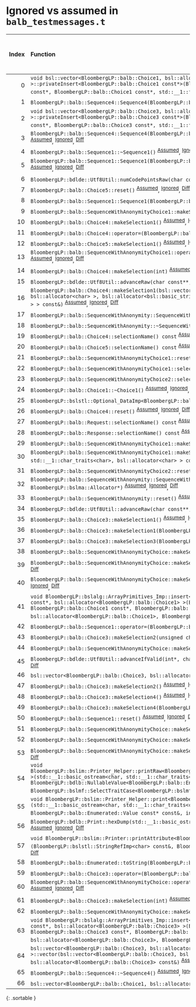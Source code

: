 # Ignored vs assumed in `balb_testmessages.t`

<script src="../sorttable.js"></script>

|   Index | Function                                                                                                                                                                                                                                                                                                                                                                                                                                                                                                    |   Difference in number of lines |   Function size difference in bytes | Number of lines in assumed build   | Number of bytes in assumed build   | Number of lines in ignored build   | Number of bytes in ignored build   |
|--------:|:------------------------------------------------------------------------------------------------------------------------------------------------------------------------------------------------------------------------------------------------------------------------------------------------------------------------------------------------------------------------------------------------------------------------------------------------------------------------------------------------------------|--------------------------------:|------------------------------------:|:-----------------------------------|:-----------------------------------|:-----------------------------------|:-----------------------------------|
|       0 | `void bsl::vector<BloombergLP::balb::Choice1, bsl::allocator<BloombergLP::balb::Choice1> >::privateInsert<BloombergLP::balb::Choice1 const*>(BloombergLP::balb::Choice1 const*, BloombergLP::balb::Choice1 const*, BloombergLP::balb::Choice1 const*, std::__1::forward_iterator_tag const&)` <sup>[Assumed](0.assume.s.txt)</sup>, <sup>[Ignored](0.none.s.txt)</sup>, <sup>[Diff](0.diff.html)</sup>                                                                                                      |                              24 |                                  96 | 496                                | 4,301,648                          | 400                                | 4,301,760                          |
|       1 | `BloombergLP::balb::Sequence4::Sequence4(BloombergLP::bslma::Allocator*)` <sup>[Assumed](1.assume.s.txt)</sup>, <sup>[Ignored](1.none.s.txt)</sup>, <sup>[Diff](1.diff.html)</sup>                                                                                                                                                                                                                                                                                                                          |                              22 |                                 112 | 1,872                              | 4,248,480                          | 1,760                              | 4,248,352                          |
|       2 | `void bsl::vector<BloombergLP::balb::Choice3, bsl::allocator<BloombergLP::balb::Choice3> >::privateInsert<BloombergLP::balb::Choice3 const*>(BloombergLP::balb::Choice3 const*, BloombergLP::balb::Choice3 const*, BloombergLP::balb::Choice3 const*, std::__1::forward_iterator_tag const&)` <sup>[Assumed](2.assume.s.txt)</sup>, <sup>[Ignored](2.none.s.txt)</sup>, <sup>[Diff](2.diff.html)</sup>                                                                                                      |                              13 |                                  80 | 752                                | 4,307,232                          | 672                                | 4,307,056                          |
|       3 | `BloombergLP::balb::Sequence4::Sequence4(BloombergLP::balb::Sequence4 const&, BloombergLP::bslma::Allocator*)` <sup>[Assumed](3.assume.s.txt)</sup>, <sup>[Ignored](3.none.s.txt)</sup>, <sup>[Diff](3.diff.html)</sup>                                                                                                                                                                                                                                                                                     |                              11 |                                  16 | 2,128                              | 4,250,352                          | 2,112                              | 4,250,112                          |
|       4 | `BloombergLP::balb::Sequence1::~Sequence1()` <sup>[Assumed](4.assume.s.txt)</sup>, <sup>[Ignored](4.none.s.txt)</sup>, <sup>[Diff](4.diff.html)</sup>                                                                                                                                                                                                                                                                                                                                                       |                              10 |                                  64 | 592                                | 4,258,192                          | 528                                | 4,258,048                          |
|       5 | `BloombergLP::balb::Sequence1::Sequence1(BloombergLP::balb::Sequence1 const&, BloombergLP::bslma::Allocator*)` <sup>[Assumed](5.assume.s.txt)</sup>, <sup>[Ignored](5.none.s.txt)</sup>, <sup>[Diff](5.diff.html)</sup>                                                                                                                                                                                                                                                                                     |                               9 |                                  64 | 928                                | 4,257,264                          | 864                                | 4,257,184                          |
|       6 | `BloombergLP::bdlde::Utf8Util::numCodePointsRaw(char const*, unsigned long)` <sup>[Assumed](6.assume.s.txt)</sup>, <sup>[Ignored](6.none.s.txt)</sup>, <sup>[Diff](6.diff.html)</sup>                                                                                                                                                                                                                                                                                                                       |                               9 |                                  32 | 96                                 | 4,318,256                          | 64                                 | 4,318,512                          |
|       7 | `BloombergLP::balb::Choice5::reset()` <sup>[Assumed](7.assume.s.txt)</sup>, <sup>[Ignored](7.none.s.txt)</sup>, <sup>[Diff](7.diff.html)</sup>                                                                                                                                                                                                                                                                                                                                                              |                               7 |                                  16 | 160                                | 4,218,896                          | 144                                | 4,218,848                          |
|       8 | `BloombergLP::balb::Sequence1::Sequence1(BloombergLP::bslma::Allocator*)` <sup>[Assumed](8.assume.s.txt)</sup>, <sup>[Ignored](8.none.s.txt)</sup>, <sup>[Diff](8.diff.html)</sup>                                                                                                                                                                                                                                                                                                                          |                               6 |                                  48 | 880                                | 4,256,384                          | 832                                | 4,256,352                          |
|       9 | `BloombergLP::balb::SequenceWithAnonymityChoice1::makeSelection(int)` <sup>[Assumed](9.assume.s.txt)</sup>, <sup>[Ignored](9.none.s.txt)</sup>, <sup>[Diff](9.diff.html)</sup>                                                                                                                                                                                                                                                                                                                              |                               5 |                                   0 | 288                                | 4,215,712                          | 288                                | 4,215,664                          |
|      10 | `BloombergLP::balb::Choice4::makeSelection1()` <sup>[Assumed](10.assume.s.txt)</sup>, <sup>[Ignored](10.none.s.txt)</sup>, <sup>[Diff](10.diff.html)</sup>                                                                                                                                                                                                                                                                                                                                                  |                               4 |                                  16 | 176                                | 4,213,728                          | 160                                | 4,213,696                          |
|      11 | `BloombergLP::balb::Choice4::operator=(BloombergLP::balb::Choice4 const&)` <sup>[Assumed](11.assume.s.txt)</sup>, <sup>[Ignored](11.none.s.txt)</sup>, <sup>[Diff](11.diff.html)</sup>                                                                                                                                                                                                                                                                                                                      |                               4 |                                  16 | 192                                | 4,212,624                          | 176                                | 4,212,624                          |
|      12 | `BloombergLP::balb::Choice5::makeSelection1()` <sup>[Assumed](12.assume.s.txt)</sup>, <sup>[Ignored](12.none.s.txt)</sup>, <sup>[Diff](12.diff.html)</sup>                                                                                                                                                                                                                                                                                                                                                  |                               4 |                                  16 | 208                                | 4,219,152                          | 192                                | 4,219,088                          |
|      13 | `BloombergLP::balb::SequenceWithAnonymityChoice1::operator=(BloombergLP::balb::SequenceWithAnonymityChoice1 const&)` <sup>[Assumed](13.assume.s.txt)</sup>, <sup>[Ignored](13.none.s.txt)</sup>, <sup>[Diff](13.diff.html)</sup>                                                                                                                                                                                                                                                                            |                               4 |                                  16 | 176                                | 4,215,104                          | 160                                | 4,215,072                          |
|      14 | `BloombergLP::balb::Choice4::makeSelection(int)` <sup>[Assumed](14.assume.s.txt)</sup>, <sup>[Ignored](14.none.s.txt)</sup>, <sup>[Diff](14.diff.html)</sup>                                                                                                                                                                                                                                                                                                                                                |                               4 |                                   0 | 368                                | 4,213,360                          | 368                                | 4,213,328                          |
|      15 | `BloombergLP::bdlde::Utf8Util::advanceRaw(char const**, char const*, unsigned long, long)` <sup>[Assumed](15.assume.s.txt)</sup>, <sup>[Ignored](15.none.s.txt)</sup>, <sup>[Diff](15.diff.html)</sup>                                                                                                                                                                                                                                                                                                      |                               4 |                                   0 | 112                                | 4,316,272                          | 112                                | 4,316,528                          |
|      16 | `BloombergLP::balb::Choice4::makeSelection1(bsl::vector<bsl::basic_string<char, std::__1::char_traits<char>, bsl::allocator<char> >, bsl::allocator<bsl::basic_string<char, std::__1::char_traits<char>, bsl::allocator<char> > > > const&)` <sup>[Assumed](16.assume.s.txt)</sup>, <sup>[Ignored](16.none.s.txt)</sup>, <sup>[Diff](16.diff.html)</sup>                                                                                                                                                    |                               3 |                                  16 | 224                                | 4,212,816                          | 208                                | 4,212,800                          |
|      17 | `BloombergLP::balb::SequenceWithAnonymity::SequenceWithAnonymity(BloombergLP::bslma::Allocator*)` <sup>[Assumed](17.assume.s.txt)</sup>, <sup>[Ignored](17.none.s.txt)</sup>, <sup>[Diff](17.diff.html)</sup>                                                                                                                                                                                                                                                                                               |                               3 |                                  16 | 384                                | 4,264,432                          | 368                                | 4,264,192                          |
|      18 | `BloombergLP::balb::SequenceWithAnonymity::~SequenceWithAnonymity()` <sup>[Assumed](18.assume.s.txt)</sup>, <sup>[Ignored](18.none.s.txt)</sup>, <sup>[Diff](18.diff.html)</sup>                                                                                                                                                                                                                                                                                                                            |                               3 |                                  16 | 192                                | 4,265,200                          | 176                                | 4,264,944                          |
|      19 | `BloombergLP::balb::Choice4::selectionName() const` <sup>[Assumed](19.assume.s.txt)</sup>, <sup>[Ignored](19.none.s.txt)</sup>, <sup>[Diff](19.diff.html)</sup>                                                                                                                                                                                                                                                                                                                                             |                               3 |                                   0 | 32                                 | 4,214,480                          | 32                                 | 4,214,432                          |
|      20 | `BloombergLP::balb::Choice5::selectionName() const` <sup>[Assumed](20.assume.s.txt)</sup>, <sup>[Ignored](20.none.s.txt)</sup>, <sup>[Diff](20.diff.html)</sup>                                                                                                                                                                                                                                                                                                                                             |                               3 |                                   0 | 32                                 | 4,219,920                          | 32                                 | 4,219,840                          |
|      21 | `BloombergLP::balb::SequenceWithAnonymityChoice1::reset()` <sup>[Assumed](21.assume.s.txt)</sup>, <sup>[Ignored](21.none.s.txt)</sup>, <sup>[Diff](21.diff.html)</sup>                                                                                                                                                                                                                                                                                                                                      |                               3 |                                   0 | 64                                 | 4,215,648                          | 64                                 | 4,215,600                          |
|      22 | `BloombergLP::balb::SequenceWithAnonymityChoice1::selectionName() const` <sup>[Assumed](22.assume.s.txt)</sup>, <sup>[Ignored](22.none.s.txt)</sup>, <sup>[Diff](22.diff.html)</sup>                                                                                                                                                                                                                                                                                                                        |                               3 |                                   0 | 32                                 | 4,216,608                          | 32                                 | 4,216,560                          |
|      23 | `BloombergLP::balb::SequenceWithAnonymityChoice2::selectionName() const` <sup>[Assumed](23.assume.s.txt)</sup>, <sup>[Ignored](23.none.s.txt)</sup>, <sup>[Diff](23.diff.html)</sup>                                                                                                                                                                                                                                                                                                                        |                               3 |                                   0 | 32                                 | 4,264,000                          | 32                                 | 4,263,760                          |
|      24 | `BloombergLP::balb::Choice1::~Choice1()` <sup>[Assumed](24.assume.s.txt)</sup>, <sup>[Ignored](24.none.s.txt)</sup>, <sup>[Diff](24.diff.html)</sup>                                                                                                                                                                                                                                                                                                                                                        |                               2 |                                  16 | 240                                | 4,281,840                          | 224                                | 4,281,968                          |
|      25 | `BloombergLP::bslstl::Optional_DataImp<BloombergLP::balb::Choice1>::reset()` <sup>[Assumed](25.assume.s.txt)</sup>, <sup>[Ignored](25.none.s.txt)</sup>, <sup>[Diff](25.diff.html)</sup>                                                                                                                                                                                                                                                                                                                    |                               2 |                                  16 | 256                                | 4,281,584                          | 240                                | 4,281,728                          |
|      26 | `BloombergLP::balb::Choice4::reset()` <sup>[Assumed](26.assume.s.txt)</sup>, <sup>[Ignored](26.none.s.txt)</sup>, <sup>[Diff](26.diff.html)</sup>                                                                                                                                                                                                                                                                                                                                                           |                               2 |                                   0 | 144                                | 4,213,216                          | 144                                | 4,213,184                          |
|      27 | `BloombergLP::balb::Request::selectionName() const` <sup>[Assumed](27.assume.s.txt)</sup>, <sup>[Ignored](27.none.s.txt)</sup>, <sup>[Diff](27.diff.html)</sup>                                                                                                                                                                                                                                                                                                                                             |                               2 |                                   0 | 48                                 | 4,274,896                          | 48                                 | 4,274,624                          |
|      28 | `BloombergLP::balb::Response::selectionName() const` <sup>[Assumed](28.assume.s.txt)</sup>, <sup>[Ignored](28.none.s.txt)</sup>, <sup>[Diff](28.diff.html)</sup>                                                                                                                                                                                                                                                                                                                                            |                               2 |                                   0 | 48                                 | 4,277,216                          | 48                                 | 4,276,944                          |
|      29 | `BloombergLP::balb::SequenceWithAnonymityChoice1::makeSelection6()` <sup>[Assumed](29.assume.s.txt)</sup>, <sup>[Ignored](29.none.s.txt)</sup>, <sup>[Diff](29.diff.html)</sup>                                                                                                                                                                                                                                                                                                                             |                               2 |                                   0 | 112                                | 4,216,080                          | 112                                | 4,216,032                          |
|      30 | `BloombergLP::balb::SequenceWithAnonymityChoice1::makeSelection6(bsl::basic_string<char, std::__1::char_traits<char>, bsl::allocator<char> > const&)` <sup>[Assumed](30.assume.s.txt)</sup>, <sup>[Ignored](30.none.s.txt)</sup>, <sup>[Diff](30.diff.html)</sup>                                                                                                                                                                                                                                           |                               2 |                                   0 | 272                                | 4,215,376                          | 272                                | 4,215,328                          |
|      31 | `BloombergLP::balb::SequenceWithAnonymityChoice2::reset()` <sup>[Assumed](31.assume.s.txt)</sup>, <sup>[Ignored](31.none.s.txt)</sup>, <sup>[Diff](31.diff.html)</sup>                                                                                                                                                                                                                                                                                                                                      |                               1 |                                  16 | 208                                | 4,263,040                          | 192                                | 4,262,816                          |
|      32 | `BloombergLP::balb::SequenceWithAnonymity::SequenceWithAnonymity(BloombergLP::balb::SequenceWithAnonymity const&, BloombergLP::bslma::Allocator*)` <sup>[Assumed](32.assume.s.txt)</sup>, <sup>[Ignored](32.none.s.txt)</sup>, <sup>[Diff](32.diff.html)</sup>                                                                                                                                                                                                                                              |                               1 |                                   0 | 384                                | 4,264,816                          | 384                                | 4,264,560                          |
|      33 | `BloombergLP::balb::SequenceWithAnonymity::reset()` <sup>[Assumed](33.assume.s.txt)</sup>, <sup>[Ignored](33.none.s.txt)</sup>, <sup>[Diff](33.diff.html)</sup>                                                                                                                                                                                                                                                                                                                                             |                               1 |                                   0 | 192                                | 4,265,584                          | 192                                | 4,265,312                          |
|      34 | `BloombergLP::bdlde::Utf8Util::advanceRaw(char const**, char const*, long)` <sup>[Assumed](34.assume.s.txt)</sup>, <sup>[Ignored](34.none.s.txt)</sup>, <sup>[Diff](34.diff.html)</sup>                                                                                                                                                                                                                                                                                                                     |                               1 |                                   0 | 112                                | 4,316,160                          | 112                                | 4,316,416                          |
|      35 | `BloombergLP::balb::Choice3::makeSelection1()` <sup>[Assumed](35.assume.s.txt)</sup>, <sup>[Ignored](35.none.s.txt)</sup>, <sup>[Diff](35.diff.html)</sup>                                                                                                                                                                                                                                                                                                                                                  |                              -1 |                                   0 | 112                                | 4,237,712                          | 112                                | 4,237,632                          |
|      36 | `BloombergLP::balb::Choice3::makeSelection1(BloombergLP::balb::Sequence6 const&)` <sup>[Assumed](36.assume.s.txt)</sup>, <sup>[Ignored](36.none.s.txt)</sup>, <sup>[Diff](36.diff.html)</sup>                                                                                                                                                                                                                                                                                                               |                              -1 |                                   0 | 128                                | 4,236,368                          | 128                                | 4,236,288                          |
|      37 | `BloombergLP::balb::Choice3::makeSelection3(BloombergLP::balb::CustomString const&)` <sup>[Assumed](37.assume.s.txt)</sup>, <sup>[Ignored](37.none.s.txt)</sup>, <sup>[Diff](37.diff.html)</sup>                                                                                                                                                                                                                                                                                                            |                              -1 |                                   0 | 288                                | 4,236,608                          | 288                                | 4,236,528                          |
|      38 | `BloombergLP::balb::SequenceWithAnonymityChoice::makeSelection1()` <sup>[Assumed](38.assume.s.txt)</sup>, <sup>[Ignored](38.none.s.txt)</sup>, <sup>[Diff](38.diff.html)</sup>                                                                                                                                                                                                                                                                                                                              |                              -1 |                                   0 | 112                                | 4,241,056                          | 112                                | 4,240,960                          |
|      39 | `BloombergLP::balb::SequenceWithAnonymityChoice::makeSelection1(BloombergLP::balb::Sequence6 const&)` <sup>[Assumed](39.assume.s.txt)</sup>, <sup>[Ignored](39.none.s.txt)</sup>, <sup>[Diff](39.diff.html)</sup>                                                                                                                                                                                                                                                                                           |                              -1 |                                   0 | 128                                | 4,239,712                          | 128                                | 4,239,616                          |
|      40 | `BloombergLP::balb::SequenceWithAnonymityChoice::makeSelection3(BloombergLP::balb::CustomString const&)` <sup>[Assumed](40.assume.s.txt)</sup>, <sup>[Ignored](40.none.s.txt)</sup>, <sup>[Diff](40.diff.html)</sup>                                                                                                                                                                                                                                                                                        |                              -1 |                                   0 | 288                                | 4,239,952                          | 288                                | 4,239,856                          |
|      41 | `void BloombergLP::bslalg::ArrayPrimitives_Imp::insert<BloombergLP::balb::Choice1, BloombergLP::balb::Choice1 const*, bsl::allocator<BloombergLP::balb::Choice1> >(BloombergLP::balb::Choice1*, BloombergLP::balb::Choice1*, BloombergLP::balb::Choice1 const*, BloombergLP::balb::Choice1 const*, unsigned long, bsl::allocator<BloombergLP::balb::Choice1>, BloombergLP::bslmf::MetaInt<1>*)` <sup>[Assumed](41.assume.s.txt)</sup>, <sup>[Ignored](41.none.s.txt)</sup>, <sup>[Diff](41.diff.html)</sup> |                              -1 |                                   0 | 576                                | 4,302,448                          | 576                                | 4,302,464                          |
|      42 | `BloombergLP::balb::Sequence1::operator=(BloombergLP::balb::Sequence1 const&)` <sup>[Assumed](42.assume.s.txt)</sup>, <sup>[Ignored](42.none.s.txt)</sup>, <sup>[Diff](42.diff.html)</sup>                                                                                                                                                                                                                                                                                                                  |                              -2 |                                  16 | 544                                | 4,258,784                          | 528                                | 4,258,576                          |
|      43 | `BloombergLP::balb::Choice3::makeSelection2(unsigned char)` <sup>[Assumed](43.assume.s.txt)</sup>, <sup>[Ignored](43.none.s.txt)</sup>, <sup>[Diff](43.diff.html)</sup>                                                                                                                                                                                                                                                                                                                                     |                              -2 |                                   0 | 112                                | 4,236,496                          | 112                                | 4,236,416                          |
|      44 | `BloombergLP::balb::SequenceWithAnonymityChoice::makeSelection2(unsigned char)` <sup>[Assumed](44.assume.s.txt)</sup>, <sup>[Ignored](44.none.s.txt)</sup>, <sup>[Diff](44.diff.html)</sup>                                                                                                                                                                                                                                                                                                                 |                              -2 |                                   0 | 112                                | 4,239,840                          | 112                                | 4,239,744                          |
|      45 | `BloombergLP::bdlde::Utf8Util::advanceIfValid(int*, char const**, char const*, unsigned long, long)` <sup>[Assumed](45.assume.s.txt)</sup>, <sup>[Ignored](45.none.s.txt)</sup>, <sup>[Diff](45.diff.html)</sup>                                                                                                                                                                                                                                                                                            |                              -2 |                                   0 | 528                                | 4,315,632                          | 528                                | 4,315,888                          |
|      46 | `bsl::vector<BloombergLP::balb::Choice3, bsl::allocator<BloombergLP::balb::Choice3> >::~vector()` <sup>[Assumed](46.assume.s.txt)</sup>, <sup>[Ignored](46.none.s.txt)</sup>, <sup>[Diff](46.diff.html)</sup>                                                                                                                                                                                                                                                                                               |                              -2 |                                   0 | 160                                | 4,280,992                          | 160                                | 4,280,944                          |
|      47 | `BloombergLP::balb::Choice3::makeSelection2()` <sup>[Assumed](47.assume.s.txt)</sup>, <sup>[Ignored](47.none.s.txt)</sup>, <sup>[Diff](47.diff.html)</sup>                                                                                                                                                                                                                                                                                                                                                  |                              -3 |                                   0 | 96                                 | 4,237,824                          | 96                                 | 4,237,744                          |
|      48 | `BloombergLP::balb::Choice3::makeSelection4()` <sup>[Assumed](48.assume.s.txt)</sup>, <sup>[Ignored](48.none.s.txt)</sup>, <sup>[Diff](48.diff.html)</sup>                                                                                                                                                                                                                                                                                                                                                  |                              -3 |                                   0 | 112                                | 4,238,064                          | 112                                | 4,237,968                          |
|      49 | `BloombergLP::balb::Choice3::makeSelection4(BloombergLP::balb::CustomInt const&)` <sup>[Assumed](49.assume.s.txt)</sup>, <sup>[Ignored](49.none.s.txt)</sup>, <sup>[Diff](49.diff.html)</sup>                                                                                                                                                                                                                                                                                                               |                              -3 |                                   0 | 128                                | 4,236,896                          | 128                                | 4,236,816                          |
|      50 | `BloombergLP::balb::Sequence1::reset()` <sup>[Assumed](50.assume.s.txt)</sup>, <sup>[Ignored](50.none.s.txt)</sup>, <sup>[Diff](50.diff.html)</sup>                                                                                                                                                                                                                                                                                                                                                         |                              -3 |                                   0 | 352                                | 4,259,328                          | 352                                | 4,259,104                          |
|      51 | `BloombergLP::balb::SequenceWithAnonymityChoice::makeSelection2()` <sup>[Assumed](51.assume.s.txt)</sup>, <sup>[Ignored](51.none.s.txt)</sup>, <sup>[Diff](51.diff.html)</sup>                                                                                                                                                                                                                                                                                                                              |                              -3 |                                   0 | 96                                 | 4,241,168                          | 96                                 | 4,241,072                          |
|      52 | `BloombergLP::balb::SequenceWithAnonymityChoice::makeSelection4()` <sup>[Assumed](52.assume.s.txt)</sup>, <sup>[Ignored](52.none.s.txt)</sup>, <sup>[Diff](52.diff.html)</sup>                                                                                                                                                                                                                                                                                                                              |                              -3 |                                   0 | 112                                | 4,241,408                          | 112                                | 4,241,296                          |
|      53 | `BloombergLP::balb::SequenceWithAnonymityChoice::makeSelection4(BloombergLP::balb::CustomInt const&)` <sup>[Assumed](53.assume.s.txt)</sup>, <sup>[Ignored](53.none.s.txt)</sup>, <sup>[Diff](53.diff.html)</sup>                                                                                                                                                                                                                                                                                           |                              -3 |                                   0 | 128                                | 4,240,240                          | 128                                | 4,240,144                          |
|      54 | `void BloombergLP::bslim::Printer_Helper::printRaw<BloombergLP::bdlb::NullableValue<BloombergLP::balb::Enumerated::Value> >(std::__1::basic_ostream<char, std::__1::char_traits<char> >&, BloombergLP::bdlb::NullableValue<BloombergLP::balb::Enumerated::Value> const&, int, int, BloombergLP::bslmf::SelectTraitCase<BloombergLP::bslmf::SelectTrait_False>)` <sup>[Assumed](54.assume.s.txt)</sup>, <sup>[Ignored](54.none.s.txt)</sup>, <sup>[Diff](54.diff.html)</sup>                                 |                              -3 |                                   0 | 192                                | 4,286,256                          | 192                                | 4,286,384                          |
|      55 | `void BloombergLP::bslim::Printer_Helper::print<BloombergLP::balb::Enumerated::Value const*>(std::__1::basic_ostream<char, std::__1::char_traits<char> >&, BloombergLP::balb::Enumerated::Value const* const&, BloombergLP::balb::Enumerated::Value const* const&, int, int)` <sup>[Assumed](55.assume.s.txt)</sup>, <sup>[Ignored](55.none.s.txt)</sup>, <sup>[Diff](55.diff.html)</sup>                                                                                                                   |                              -4 |                                 -16 | 240                                | 4,285,152                          | 256                                | 4,285,264                          |
|      56 | `BloombergLP::bdlb::Print::hexDump(std::__1::basic_ostream<char, std::__1::char_traits<char> >&, char const*, int)` <sup>[Assumed](56.assume.s.txt)</sup>, <sup>[Ignored](56.none.s.txt)</sup>, <sup>[Diff](56.diff.html)</sup>                                                                                                                                                                                                                                                                             |                              -4 |                                 -32 | 1,024                              | 4,311,024                          | 1,056                              | 4,311,104                          |
|      57 | `void BloombergLP::bslim::Printer::printAttribute<BloombergLP::balb::Enumerated::Value>(BloombergLP::bslstl::StringRefImp<char> const&, BloombergLP::balb::Enumerated::Value const&) const` <sup>[Assumed](57.assume.s.txt)</sup>, <sup>[Ignored](57.none.s.txt)</sup>, <sup>[Diff](57.diff.html)</sup>                                                                                                                                                                                                     |                              -5 |                                   0 | 144                                | 4,280,736                          | 144                                | 4,280,704                          |
|      58 | `BloombergLP::balb::Enumerated::toString(BloombergLP::balb::Enumerated::Value)` <sup>[Assumed](58.assume.s.txt)</sup>, <sup>[Ignored](58.none.s.txt)</sup>, <sup>[Diff](58.diff.html)</sup>                                                                                                                                                                                                                                                                                                                 |                              -5 |                                 -16 | 16                                 | 4,214,720                          | 32                                 | 4,214,672                          |
|      59 | `BloombergLP::balb::Choice3::operator=(BloombergLP::balb::Choice3 const&)` <sup>[Assumed](59.assume.s.txt)</sup>, <sup>[Ignored](59.none.s.txt)</sup>, <sup>[Diff](59.diff.html)</sup>                                                                                                                                                                                                                                                                                                                      |                              -7 |                                   0 | 496                                | 4,235,872                          | 496                                | 4,235,792                          |
|      60 | `BloombergLP::balb::SequenceWithAnonymityChoice::operator=(BloombergLP::balb::SequenceWithAnonymityChoice const&)` <sup>[Assumed](60.assume.s.txt)</sup>, <sup>[Ignored](60.none.s.txt)</sup>, <sup>[Diff](60.diff.html)</sup>                                                                                                                                                                                                                                                                              |                              -7 |                                   0 | 496                                | 4,239,216                          | 496                                | 4,239,120                          |
|      61 | `BloombergLP::balb::Choice3::makeSelection(int)` <sup>[Assumed](61.assume.s.txt)</sup>, <sup>[Ignored](61.none.s.txt)</sup>, <sup>[Diff](61.diff.html)</sup>                                                                                                                                                                                                                                                                                                                                                |                              -9 |                                 -16 | 592                                | 4,237,120                          | 608                                | 4,237,024                          |
|      62 | `BloombergLP::balb::SequenceWithAnonymityChoice::makeSelection(int)` <sup>[Assumed](62.assume.s.txt)</sup>, <sup>[Ignored](62.none.s.txt)</sup>, <sup>[Diff](62.diff.html)</sup>                                                                                                                                                                                                                                                                                                                            |                              -9 |                                 -16 | 592                                | 4,240,464                          | 608                                | 4,240,352                          |
|      63 | `void BloombergLP::bslalg::ArrayPrimitives_Imp::insert<BloombergLP::balb::Choice3, BloombergLP::balb::Choice3 const*, bsl::allocator<BloombergLP::balb::Choice3> >(BloombergLP::balb::Choice3*, BloombergLP::balb::Choice3*, BloombergLP::balb::Choice3 const*, BloombergLP::balb::Choice3 const*, unsigned long, bsl::allocator<BloombergLP::balb::Choice3>, BloombergLP::bslmf::MetaInt<1>*)` <sup>[Assumed](63.assume.s.txt)</sup>, <sup>[Ignored](63.none.s.txt)</sup>, <sup>[Diff](63.diff.html)</sup> |                             -12 |                                 -16 | 688                                | 4,307,984                          | 704                                | 4,308,048                          |
|      64 | `bsl::vector<BloombergLP::balb::Choice3, bsl::allocator<BloombergLP::balb::Choice3> >::vector(bsl::vector<BloombergLP::balb::Choice3, bsl::allocator<BloombergLP::balb::Choice3> > const&, bsl::allocator<BloombergLP::balb::Choice3> const&)` <sup>[Assumed](64.assume.s.txt)</sup>, <sup>[Ignored](64.none.s.txt)</sup>, <sup>[Diff](64.diff.html)</sup>                                                                                                                                                  |                             -49 |                                -192 | 176                                | 4,281,408                          | 368                                | 4,281,360                          |
|      65 | `BloombergLP::balb::Sequence4::~Sequence4()` <sup>[Assumed](65.assume.s.txt)</sup>, <sup>[Ignored](65.none.s.txt)</sup>, <sup>[Diff](65.diff.html)</sup>                                                                                                                                                                                                                                                                                                                                                    |                             -66 |                                -224 | 720                                | 4,252,480                          | 944                                | 4,252,224                          |
|      66 | `bsl::vector<BloombergLP::balb::Choice1, bsl::allocator<BloombergLP::balb::Choice1> >::~vector()` <sup>[Assumed](66.assume.s.txt)</sup>, <sup>[Ignored](66.none.s.txt)</sup>, <sup>[Diff](66.diff.html)</sup>                                                                                                                                                                                                                                                                                               |                             -71 |                                -240 | 80                                 | 4,279,536                          | 320                                | 4,279,264                          |
{: .sortable }

